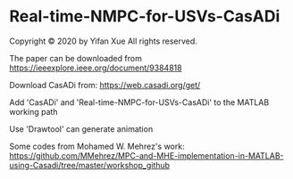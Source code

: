 # Real-time-NMPC-for-USVs-CasADi

Copyright © 2020 by Yifan Xue
All rights reserved.

The paper can be downloaded from https://ieeexplore.ieee.org/document/9384818

Download CasADi from: https://web.casadi.org/get/ 

Add 'CasADi' and 'Real-time-NMPC-for-USVs-CasADi' to the MATLAB working path

Use 'Drawtool' can  generate animation

Some codes from Mohamed W. Mehrez's work: https://github.com/MMehrez/MPC-and-MHE-implementation-in-MATLAB-using-Casadi/tree/master/workshop_github
